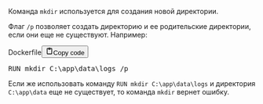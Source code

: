 <p>Команда <code>mkdir</code> используется для создания новой директории.</p>
<p>Флаг <code>/p</code> позволяет создать директорию и ее родительские директории, если они еще не существуют. 
Например:</p>
<div class="code_element"><div class="lang_line"><text>Dockerfile</text><button class="copy_code_button" onclick="CopyCode(this)"><svg style="width: 1.2em;height: 1.2em;" aria-hidden="true" xmlns="http://www.w3.org/2000/svg" fill="none" viewBox="0 0 24 24"><path stroke="currentColor" stroke-linecap="round" stroke-linejoin="round" stroke-width="2" d="M15 4h3a1 1 0 0 1 1 1v15a1 1 0 0 1-1 1H6a1 1 0 0 1-1-1V5a1 1 0 0 1 1-1h3m0 3h6m-5-4v4h4V3h-4Z"/></svg><text>Copy code</text></button></div><div class="code"><div class="highlight"><pre><span></span><span class="k">RUN</span><span class="w"> </span>mkdir<span class="w"> </span>C:<span class="se">\a</span>pp<span class="se">\d</span>ata<span class="se">\l</span>ogs<span class="w"> </span>/p
</pre></div></div></div>

<p>Если же использовать команду <code>RUN mkdir C:\app\data\logs</code> 
и директория <code>C:\app\data</code> еще не существует, то команда <code>mkdir</code> вернет ошибку.</p>